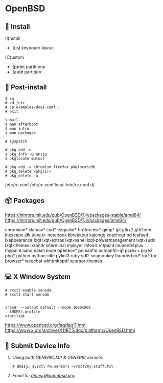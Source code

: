 OpenBSD
=======

💾 Install
----------

(I)nstall
  - (us) keyboard layout

(C)ustom
  - (p)rint partitions
  - (a)dd partition


🔨 Post-install
---------------

    $ su
    # cd /etc
    # cp examples/doas.conf .
    # exit

    $ mail
    $ man afterboot
    $ man intro
    $ man packages

    # syspatch

    # pkg_add -u
    $ pkg_info -Q unzip
    $ pkglocate mutool

    # pkg_add -v chromium firefox pkglocatedb
    # pkg_delete <pkg(s)>
    # pkg_delete -a


/etc/rc.conf
/etc/rc.conf.local
/etc/rc.conf.d/


📦 Packages
-----------

https://mirrors.mit.edu/pub/OpenBSD/7.4/packages-stable/amd64/
https://mirrors.mit.edu/pub/OpenBSD/7.4/packages/amd64/

chromium*
clamav*
curl*
ezquake*
firefox-esr*
gimp*
git
gtk+2
gtk2mm
inkscape
jdk
jupyter-notebook
kbreakout
kajongg
kcachegrind
leafpad
lxappearance
lxqt
lxqt-extras
lxqt-panel
lxqt-powermanagement
lxqt-sudo
lxqt-themes
lxrandr
lxterminal
mplayer
mtools
mtpaint
mupen64plus
mypaint
nano
nasm
node
openbox*
pcmanfm
pcmanfm-qt
pcre++
pcre2
php*
python
python-idle
pylint3
ruby
sdl2
seamonkey
thunderbird*
tor*
tor-browser*
weechat
wkhtmltopdf
xcursor-themes


💻 X Window System
------------------

    # rcctl enable xenodm
    # rcctl start xenodm


    xrandr --output default --mode 1600x900
    . $HOME/.profile
    startlxqt

https://www.openbsd.org/faq/faq11.html
https://www.x.org/archive/X11R7.5/doc/platforms/OpenBSD.html


📨 Submit Device Info
---------------------

1. _Using both GENERIC.MP & GENERIC kernels:_

       # dmesg; sysctl hw.sensors >/root/my-stuff.txt

3. _Email to: <dmesg@openbsd.org>_
